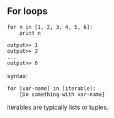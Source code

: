 ## For loops

    for n in [1, 2, 3, 4, 5, 6]:
        print n

    output>> 1
    output>> 2
    ...
    output>> 6

syntax:

    for [var-name] in [iterable]:
        [Do something with var-name]

iterables are typically lists or tuples.

